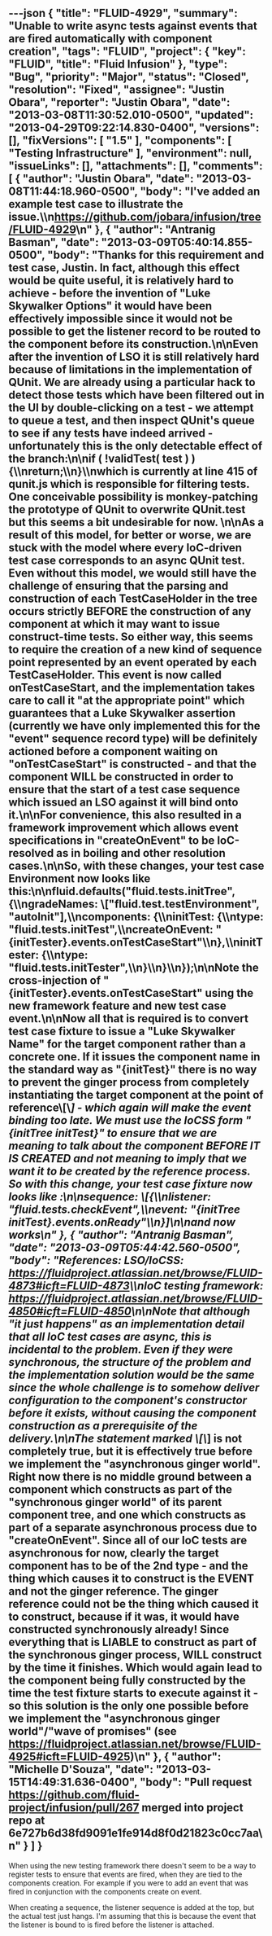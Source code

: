---json
{
  "title": "FLUID-4929",
  "summary": "Unable to write async tests against events that are fired automatically with component creation",
  "tags": "FLUID",
  "project": {
    "key": "FLUID",
    "title": "Fluid Infusion"
  },
  "type": "Bug",
  "priority": "Major",
  "status": "Closed",
  "resolution": "Fixed",
  "assignee": "Justin Obara",
  "reporter": "Justin Obara",
  "date": "2013-03-08T11:30:52.010-0500",
  "updated": "2013-04-29T09:22:14.830-0400",
  "versions": [],
  "fixVersions": [
    "1.5"
  ],
  "components": [
    "Testing Infrastructure"
  ],
  "environment": null,
  "issueLinks": [],
  "attachments": [],
  "comments": [
    {
      "author": "Justin Obara",
      "date": "2013-03-08T11:44:18.960-0500",
      "body": "I've added an example test case to illustrate the issue.\\\n<https://github.com/jobara/infusion/tree/FLUID-4929>\n"
    },
    {
      "author": "Antranig Basman",
      "date": "2013-03-09T05:40:14.855-0500",
      "body": "Thanks for this requirement and test case, Justin. In fact, although this effect would be quite useful, it is relatively hard to achieve - before the invention of \"Luke Skywalker Options\" it would have been effectively impossible since it would not be possible to get the listener record to be routed to the component before its construction.\n\nEven after the invention of LSO it is still relatively hard because of limitations in the implementation of QUnit. We are already using a particular hack to detect those tests which have been filtered out in the UI by double-clicking on a test - we attempt to queue a test, and then inspect QUnit's queue to see if any tests have indeed arrived - unfortunately this is the only detectable effect of the branch:\n\nif ( !validTest( test ) ) {\\\nreturn;\\\n}\\\nwhich is currently at line 415 of qunit.js which is responsible for filtering tests. One conceivable possibility is monkey-patching the prototype of QUnit to overwrite QUnit.test but this seems a bit undesirable for now.&#x20;\n\nAs a result of this model, for better or worse, we are stuck with the model where every IoC-driven test case corresponds to an async QUnit test. Even without this model, we would still have the challenge of ensuring that the parsing and construction of each TestCaseHolder in the tree occurs strictly BEFORE the construction of any component at which it may want to issue construct-time tests. So either way, this seems to require the creation of a new kind of sequence point represented by an event operated by each TestCaseHolder. This event is now called onTestCaseStart, and the implementation takes care to call it \"at the appropriate point\" which guarantees that a Luke Skywalker assertion (currently we have only implemented this for the \"event\" sequence record type) will be definitely actioned before a component waiting on \"onTestCaseStart\" is constructed - and that the component WILL be constructed in order to ensure that the start of a test case sequence which issued an LSO against it will bind onto it.\n\nFor convenience, this also resulted in a framework improvement which allows event specifications in \"createOnEvent\" to be IoC-resolved as in boiling and other resolution cases.\n\nSo, with these changes, your test case Environment now looks like this:\n\nfluid.defaults(\"fluid.tests.initTree\", {\\\ngradeNames: \\[\"fluid.test.testEnvironment\", \"autoInit\"],\\\ncomponents: {\\\ninitTest: {\\\ntype: \"fluid.tests.initTest\",\\\ncreateOnEvent: \"{initTester}.events.onTestCaseStart\"\\\n},\\\ninitTester: {\\\ntype: \"fluid.tests.initTester\",\\\n}\\\n}\\\n});\n\nNote the cross-injection of \"{initTester}.events.onTestCaseStart\" using the new framework feature and new test case event.\n\nNow all that is required is to convert test case fixture to issue a \"Luke Skywalker Name\" for the target component rather than a concrete one. If it issues the component name in the standard way as \"{initTest}\" there is no way to prevent the ginger process from completely instantiating the target component at the point of reference\\[\\*] - which again will make the event binding too late. We must use the IoCSS form \"{initTree initTest}\" to ensure that we are meaning to talk about the component BEFORE IT IS CREATED and not meaning to imply that we want it to be created by the reference process. So with this change, your test case fixture now looks like :\n\nsequence: \\[{\\\nlistener: \"fluid.tests.checkEvent\",\\\nevent: \"{initTree initTest}.events.onReady\"\\\n}]\n\nand now works\n"
    },
    {
      "author": "Antranig Basman",
      "date": "2013-03-09T05:44:42.560-0500",
      "body": "References: LSO/IoCSS: <https://fluidproject.atlassian.net/browse/FLUID-4873#icft=FLUID-4873>\\\nIoC testing framework: <https://fluidproject.atlassian.net/browse/FLUID-4850#icft=FLUID-4850>\n\nNote that although \"it just happens\" as an implementation detail that all IoC test cases are async, this is incidental to the problem. Even if they were synchronous, the structure of the problem and the implementation solution would be the same since the whole challenge is to somehow deliver configuration to the component's constructor before it exists, without causing the component construction as a prerequisite of the delivery.\n\nThe statement marked \\[\\*] is not completely true, but it is effectively true before we implement the \"asynchronous ginger world\". Right now there is no middle ground between a component which constructs as part of the \"synchronous ginger world\" of its parent component tree, and one which constructs as part of a separate asynchronous process due to \"createOnEvent\". Since all of our IoC tests are asynchronous for now, clearly the target component has to be of the 2nd type - and the thing which causes it to construct is the EVENT and not the ginger reference. The ginger reference could not be the thing which caused it to construct, because if it was, it would have constructed synchronously already! Since everything that is LIABLE to construct as part of the synchronous ginger process, WILL construct by the time it finishes. Which would again lead to the component being fully constructed by the time the test fixture starts to execute against it - so this solution is the only one possible before we implement the \"asynchronous ginger world\"/\"wave of promises\" (see <https://fluidproject.atlassian.net/browse/FLUID-4925#icft=FLUID-4925>)\n"
    },
    {
      "author": "Michelle D'Souza",
      "date": "2013-03-15T14:49:31.636-0400",
      "body": "Pull request <https://github.com/fluid-project/infusion/pull/267> merged into project repo at 6e727b6d38fd9091e1fe914d8f0d21823c0cc7aa\n"
    }
  ]
}
---
When using the new testing framework there doesn't seem to be a way to register tests to ensure that events are fired, when they are tied to the components creation. For example if you were to add an event that was fired in conjunction with the components create on event.&#x20;

When creating a sequence, the listener sequence is added at the top, but the actual test just hangs. I'm assuming that this is because the event that the listener is bound to is fired before the listener is attached.

        